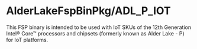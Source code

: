 # AlderLakeFspBinPkg/ADL_P_IOT
This FSP binary is intended to be used with IoT SKUs of the 12th Generation Intel® Core™ processors and chipsets (formerly known as Alder Lake - P) for IoT platforms.